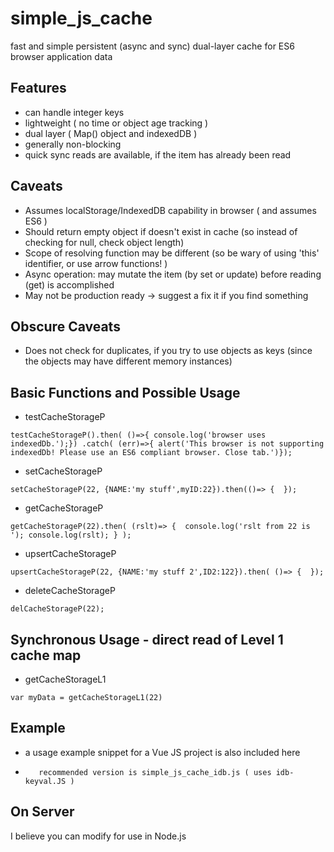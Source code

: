 # simple_js_cache
fast and simple persistent (async and sync) dual-layer cache for ES6 browser application data


##  Features
-  can handle integer keys
-  lightweight ( no time or object age tracking )
-  dual layer ( Map() object and indexedDB )
-  generally non-blocking
-  quick sync reads are available, if the item has already been read 

## Caveats
-  Assumes localStorage/IndexedDB capability in browser  ( and assumes ES6 )
-  Should return empty object if doesn't exist in cache (so instead of checking for null, check object length)
-  Scope of resolving function may be different (so be wary of using 'this' identifier, or use arrow functions! )
-  Async operation:  may mutate the item (by set or update) before reading (get) is accomplished
-  May not be production ready -> suggest a fix it if you find something

## Obscure Caveats
-  Does not check for duplicates, if you try to use objects as keys (since the objects may have different memory instances)

## Basic Functions and Possible Usage
-  testCacheStorageP 

`
testCacheStorageP().then( ()=>{ console.log('browser uses indexedDb.');})
  .catch( (err)=>{ alert('This browser is not supporting indexedDb! Please use an ES6 compliant browser. Close tab.')});
`
- setCacheStorageP

`setCacheStorageP(22, {NAME:'my stuff',myID:22}).then(()=> {  });`

- getCacheStorageP

`getCacheStorageP(22).then( (rslt)=> {  console.log('rslt from 22 is '); console.log(rslt); } );`

- upsertCacheStorageP

`upsertCacheStorageP(22, {NAME:'my stuff 2',ID2:122}).then( ()=> {  });`

- deleteCacheStorageP

`delCacheStorageP(22);`

## Synchronous Usage - direct read of Level 1 cache map

- getCacheStorageL1

`var myData = getCacheStorageL1(22)`

## Example
-  a usage example snippet for a Vue JS project is also included here 
-        recommended version is simple_js_cache_idb.js ( uses idb-keyval.JS )


## On Server
I believe you can modify for use in Node.js

